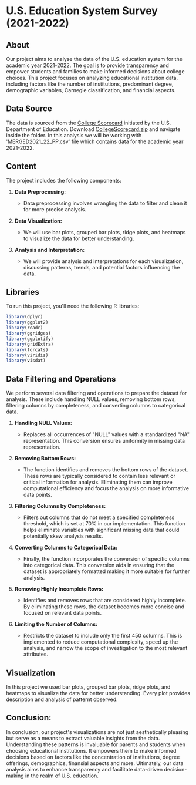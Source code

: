 # U.S. Education System Survey (2021-2022)

## About

Our project aims to analyse the data of the U.S. education system for the academic year 2021-2022. The goal is to provide transparency and empower students and families to make informed decisions about college choices. This project focuses on analyzing educational institution data, including factors like the number of institutions, predominant degree, demographic variables, Carnegie classification, and financial aspects.

## Data Source

The data is sourced from the [College Scorecard](https://collegescorecard.ed.gov) initiated by the U.S. Department of Education.
Download [CollegeScorecard.zip](https://ncf.instructure.com/courses/7450/files/712104/download?download_frd=1) and navigate inside the folder. In this analysis we will be working with 'MERGED2021_22_PP.csv' file which contains data for the academic year 2021-2022.

## Content

The project includes the following components:

1. **Data Preprocessing:**

   - Data preprocessing involves wrangling the data to filter and clean it for more precise analysis.

2. **Data Visualization:**
   - We will use bar plots, grouped bar plots, ridge plots, and heatmaps to visualize the data for better understanding.

3. **Analysis and Interpretation:**

   - We will provide analysis and interpretations for each visualization, discussing patterns, trends, and potential factors influencing the data.

## Libraries

To run this project, you'll need the following R libraries:

```R
library(dplyr)
library(ggplot2)
library(readr)
library(ggridges)
library(ggplotify)
library(gridExtra)
library(forcats)
library(viridis)
library(visdat)
```

## Data Filtering and Operations

We perform several data filtering and operations to prepare the dataset for analysis. These include handling NULL values, removing bottom rows, filtering columns by completeness, and converting columns to categorical data.

1. **Handling NULL Values:**

   - Replaces all occurrences of "NULL" values with a standardized "NA" representation. This conversion ensures uniformity in missing data representation.

2. **Removing Bottom Rows:**

   - The function identifies and removes the bottom rows of the dataset. These rows are typically considered to contain less relevant or critical information for analysis. Eliminating them can improve computational efficiency and focus the analysis on more informative data points.

3. **Filtering Columns by Completeness:**

   - Filters out columns that do not meet a specified completeness threshold, which is set at 70% in our implementation. This function helps eliminate variables with significant missing data that could potentially skew analysis results.

4. **Converting Columns to Categorical Data:**
 
   - Finally, the function incorporates the conversion of specific columns into categorical data. This conversion aids in ensuring that the dataset is appropriately formatted making it more suitable for further analysis.

5. **Removing Highly Incomplete Rows:**

   - Identifies and removes rows that are considered highly incomplete. By eliminating these rows, the dataset becomes more concise and focused on relevant data points.

6. **Limiting the Number of Columns:**

   - Restricts the dataset to include only the first 450 columns. This is implemented to reduce computational complexity, speed up the analysis, and narrow the scope of investigation to the most relevant attributes.
   

## Visualization
In this project we used bar plots, grouped bar plots, ridge plots, and heatmaps to visualize the data for better understanding. Every plot provides description and analysis of patternt observed.


## Conclusion:

In conclusion, our project's visualizations are not just aesthetically pleasing but serve as a means to extract valuable insights from the data. Understanding these patterns is invaluable for parents and students when choosing educational institutions. It empowers them to make informed decisions based on factors like the concentration of institutions, degree offerings, demographics, finansial aspects and more. Ultimately, our data analysis aims to enhance transparency and facilitate data-driven decision-making in the realm of U.S. education.
